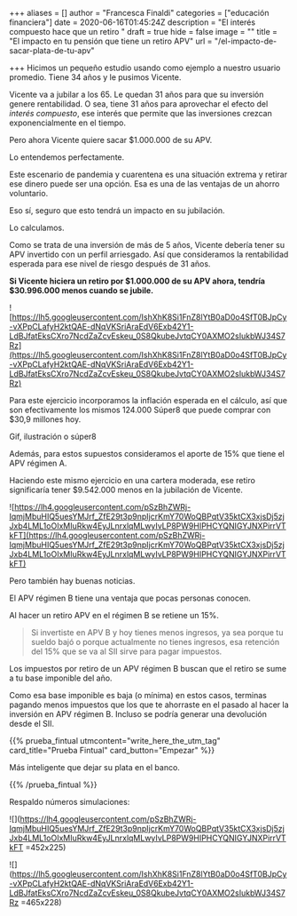 +++
aliases = []
author = "Francesca Finaldi"
categories = ["educación financiera"]
date = 2020-06-16T01:45:24Z
description = "El interés compuesto hace que un retiro "
draft = true
hide = false
image = ""
title = "El impacto en tu pensión que tiene un retiro APV"
url = "/el-impacto-de-sacar-plata-de-tu-apv"

+++
Hicimos un pequeño estudio usando como ejemplo a nuestro usuario promedio. Tiene 34 años y le pusimos Vicente.

Vicente va a jubilar a los 65. Le quedan 31 años para que su inversión genere rentabilidad. O sea, tiene 31 años para aprovechar el efecto del _interés compuesto_, ese interés que permite que las inversiones crezcan exponencialmente en el tiempo.

Pero ahora Vicente quiere sacar $1.000.000 de su APV. 

Lo entendemos perfectamente.

Este escenario de pandemia y cuarentena es una situación extrema y retirar ese dinero puede ser una opción. Esa es una de las ventajas de un ahorro voluntario.

Eso sí, seguro que esto tendrá un impacto en su jubilación.

Lo calculamos.

Como se trata de una inversión de más de 5 años, Vicente debería tener su APV invertido con un perfil arriesgado. Así que consideramos la rentabilidad esperada para ese nivel de riesgo después de 31 años.

**Si Vicente hiciera un retiro por $1.000.000 de su APV ahora, tendría $30.996.000 menos cuando se jubile.**

  
![https://lh5.googleusercontent.com/IshXhK8Si1FnZ8lYtB0aD0o4SfT0BJpCy-vXPpCLafyH2ktQAE-dNqVKSriAraEdV6Exb42Y1-LdBJfatEksCXro7NcdZaZcvEskeu_0S8QkubeJvtqCY0AXMO2sIukbWJ34S7Rz](https://lh5.googleusercontent.com/IshXhK8Si1FnZ8lYtB0aD0o4SfT0BJpCy-vXPpCLafyH2ktQAE-dNqVKSriAraEdV6Exb42Y1-LdBJfatEksCXro7NcdZaZcvEskeu_0S8QkubeJvtqCY0AXMO2sIukbWJ34S7Rz)

Para este ejercicio incorporamos la inflación esperada en el cálculo, así que son efectivamente los mismos 124.000 Súper8 que puede comprar con $30,9 millones hoy.

Gif, ilustración o súper8

Además, para estos supuestos consideramos el aporte de 15% que tiene el APV régimen A.

Haciendo este mismo ejercicio en una cartera moderada, ese retiro significaría tener $9.542.000 menos en la jubilación de Vicente.

![https://lh4.googleusercontent.com/pSzBhZWRj-IqmjMbuHIQ5uesYMJrf_ZfE29t3p9npIjcrKmY70WoQBPqtV35ktCX3xjsDj5zjJxb4LML1oOIxMIuRkw4EyJLnrxlqMLwyIvLP8PW9HIPHCYQNIGYJNXPirrVTkFT](https://lh4.googleusercontent.com/pSzBhZWRj-IqmjMbuHIQ5uesYMJrf_ZfE29t3p9npIjcrKmY70WoQBPqtV35ktCX3xjsDj5zjJxb4LML1oOIxMIuRkw4EyJLnrxlqMLwyIvLP8PW9HIPHCYQNIGYJNXPirrVTkFT)

Pero también hay buenas noticias.

El APV régimen B tiene una ventaja que pocas personas conocen.

Al hacer un retiro APV en el régimen B se retiene un 15%.

> Si invertiste en APV B y hoy tienes menos ingresos, ya sea porque tu sueldo bajó o porque actualmente no tienes ingresos, esa retención del 15% que se va al SII sirve para pagar impuestos.

Los impuestos por retiro de un APV régimen B buscan que el retiro se sume a tu base imponible del año. 

Como esa base imponible es baja (o mínima) en estos casos, terminas pagando menos impuestos que los que te ahorraste en el pasado al hacer la inversión en APV régimen B. Incluso se podría generar una devolución desde el SII.

{{% prueba_fintual
utmcontent="write_here_the_utm_tag"
card_title="Prueba Fintual"
card_button="Empezar" %}}

Más inteligente que dejar su plata en el banco.

{{% /prueba_fintual %}}

Respaldo números simulaciones:

![](https://lh4.googleusercontent.com/pSzBhZWRj-IqmjMbuHIQ5uesYMJrf_ZfE29t3p9npIjcrKmY70WoQBPqtV35ktCX3xjsDj5zjJxb4LML1oOIxMIuRkw4EyJLnrxlqMLwyIvLP8PW9HIPHCYQNIGYJNXPirrVTkFT =452x225)

![](https://lh5.googleusercontent.com/IshXhK8Si1FnZ8lYtB0aD0o4SfT0BJpCy-vXPpCLafyH2ktQAE-dNqVKSriAraEdV6Exb42Y1-LdBJfatEksCXro7NcdZaZcvEskeu_0S8QkubeJvtqCY0AXMO2sIukbWJ34S7Rz =465x228)